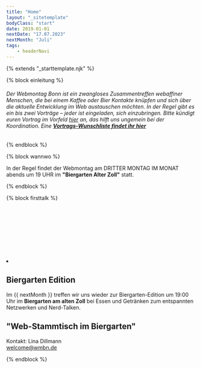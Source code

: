 ```yaml
---
title: "Home"
layout: "_sitetemplate"
bodyClass: "start"
date: 2019-01-01
nextDate: "17.07.2023"
nextMonth: "Juli"
tags:
    - headerNavi
---
```


{% extends "_starttemplate.njk" %}


{% block einleitung %} 

 ###### Der Webmontag Bonn ist ein zwangloses Zusammentreffen webaffiner Menschen, die bei einem Kaffee oder Bier Kontakte kn&uuml;pfen und sich &uuml;ber die aktuelle Entwicklung im Web austauschen m&ouml;chten. In der Regel gibt es ein bis zwei Vortr&auml;ge &ndash; jeder ist eingeladen, sich einzubringen. Bitte k&uuml;ndigt euren Vortrag im Vorfeld [hier](mailto:welcome@wmbn.de) an, das hilft uns ungemein bei der Koordination. Eine **[Vortrags-Wunschliste findet ihr hier](/vortrags-wunschliste/)**  

{% endblock %}


{% block wannwo %} 

In der Regel findet der Webmontag am DRITTER MONTAG IM MONAT abends um 19 UHR im **"Biergarten Alter Zoll"** statt.

{% endblock %}


{% block firsttalk %}

<li><svg class="largeIcon"> <use xlink:href="#icon-talk"> &nbsp; </use> </svg>

## Biergarten Edition
Im {{ nextMonth }} treffen wir uns wieder zur Biergarten-Edition um 19:00 Uhr im **Biergarten am alten Zoll** bei Essen und Getränken zum entspannten Netzwerken und Nerd-Talken.
## "Web-Stammtisch im Biergarten"
Kontakt: Lina Dillmann  
[welcome@wmbn.de](mailto:welcome@wmbn.de)

</li>

{% endblock %}

